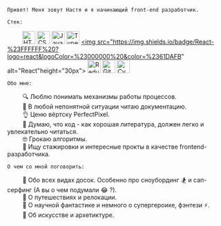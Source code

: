 `Привет! Меня зовут Настя и я начинающий front-end разработчик.`

`Стек:`

&nbsp;&nbsp;&nbsp;&nbsp;&nbsp;&nbsp;&nbsp;&nbsp; <a href="https://www.w3.org/TR/html5/" title="HTML5"><img src="https://img.shields.io/badge/HTML-%23000000?logo=html5&logoColor=%23FFFFFF%20&color=%23E34F26" alt="HTML5" height="30px"></a>
<a href="https://www.w3.org/TR/CSS/" title="CSS3"><img src="https://img.shields.io/badge/CSS-%23000000?logo=css3&logoColor=%23FFFFFF%20&color=%231572B6" alt="CSS3" height="30px"></a>
<a href="https://developer.mozilla.org/en-US/docs/Web/JavaScript" title="JavaScript"><img alt="JavaScript" src="https://img.shields.io/badge/JavaScript-%23000000?logo=javascript&logoColor=%23000000&color=%23F7DF1E" alt="JavaScript" height="30px"></a>
<a href="https://www.typescriptlang.org/" title="TypeScript"><img src="https://img.shields.io/badge/TypeScript-8A2BE2?logo=typescript&logoColor=%23FFFFFF%20&color=%233178C6" alt="TypeScript" height="30px"></a>
<a href="https://reactjs.org/" title="React"><img src="https://img.shields.io/badge/React-%23FFFFFF%20?logo=react&logoColor=%23000000%20&color=%2361DAFB" alt="React"height="30px"></a>
<a href="https://redux.js.org/" title="Redux"><img src="https://img.shields.io/badge/Redux-%23FFFFFF%20?logo=redux&logoColor=%23FFFFFF%20&color=%23764ABC" alt="Redux" height="30px"></a>
<a href="https://git-scm.com/" title="Git"><img src="https://img.shields.io/badge/Git-%23FFFFFF%20?logo=git&logoColor=%23FFFFFF%20&color=%23F05032" alt="Git" height="30px"></a>
<a href="https://www.cypress.io/" title="Cypress"><img src="https://img.shields.io/badge/Cypress-%23FFFFFF%20?logo=cypress&logoColor=%23FFFFFF%20&color=%2317202C" alt="Cypress" height="30px"></a>

`Обо мне:`

&nbsp;&nbsp;&nbsp;&nbsp;&nbsp;&nbsp;&nbsp;&nbsp; :mag: Люблю понимать механизмы работы процессов. <br />
&nbsp;&nbsp;&nbsp;&nbsp;&nbsp;&nbsp;&nbsp;&nbsp; :page_with_curl: В любой непонятной ситуации читаю документацию. <br />
&nbsp;&nbsp;&nbsp;&nbsp;&nbsp;&nbsp;&nbsp;&nbsp; :ok_hand: Ценю вёртску PerfectPixel. <br />
&nbsp;&nbsp;&nbsp;&nbsp;&nbsp;&nbsp;&nbsp;&nbsp; :open_book: Думаю, что код - как хорошая литература, должен легко и увлекательно читаться. <br />
&nbsp;&nbsp;&nbsp;&nbsp;&nbsp;&nbsp;&nbsp;&nbsp; :nerd_face: Грокаю алгоритмы. <br />
&nbsp;&nbsp;&nbsp;&nbsp;&nbsp;&nbsp;&nbsp;&nbsp; :eyes: Ищу стажировки и интересные прокты в качестве frontend-разработчика. <br />

`О чем со мной поговорить:`

&nbsp;&nbsp;&nbsp;&nbsp;&nbsp;&nbsp;&nbsp;&nbsp; :speech_balloon: Обо всех видах досок. Особенно про сноубординг :snowboarder: и сап-серфинг (А вы о чем подумали :joy: ?). <br />
&nbsp;&nbsp;&nbsp;&nbsp;&nbsp;&nbsp;&nbsp;&nbsp; :speech_balloon: О путешествиях и релокации. <br />
&nbsp;&nbsp;&nbsp;&nbsp;&nbsp;&nbsp;&nbsp;&nbsp; :speech_balloon: О научной фантастике и немного о супергероике, фэнтези :zap:. <br />
&nbsp;&nbsp;&nbsp;&nbsp;&nbsp;&nbsp;&nbsp;&nbsp; :speech_balloon: Об искусстве и архетиктуре. <br />
